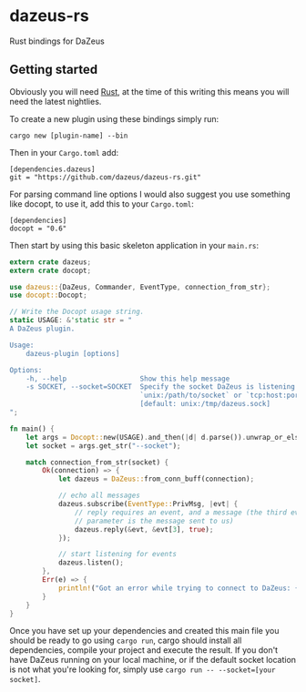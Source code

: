 # dazeus-rs
Rust bindings for DaZeus

## Getting started
Obviously you will need [Rust](http://www.rust-lang.org), at the time of this
writing this means you will need the latest nightlies.

To create a new plugin using these bindings simply run:

    cargo new [plugin-name] --bin

Then in your `Cargo.toml` add:

    [dependencies.dazeus]
    git = "https://github.com/dazeus/dazeus-rs.git"

For parsing command line options I would also suggest you use something like
docopt, to use it, add this to your `Cargo.toml`:

    [dependencies]
    docopt = "0.6"

Then start by using this basic skeleton application in your `main.rs`:

```rust
extern crate dazeus;
extern crate docopt;

use dazeus::{DaZeus, Commander, EventType, connection_from_str};
use docopt::Docopt;

// Write the Docopt usage string.
static USAGE: &'static str = "
A DaZeus plugin.

Usage:
    dazeus-plugin [options]

Options:
    -h, --help                  Show this help message
    -s SOCKET, --socket=SOCKET  Specify the socket DaZeus is listening to, use
                                `unix:/path/to/socket` or `tcp:host:port`
                                [default: unix:/tmp/dazeus.sock]
";

fn main() {
    let args = Docopt::new(USAGE).and_then(|d| d.parse()).unwrap_or_else(|e| e.exit());
    let socket = args.get_str("--socket");

    match connection_from_str(socket) {
        Ok(connection) => {
            let dazeus = DaZeus::from_conn_buff(connection);

            // echo all messages
            dazeus.subscribe(EventType::PrivMsg, |evt| {
                // reply requires an event, and a message (the third event
                // parameter is the message sent to us)
                dazeus.reply(&evt, &evt[3], true);
            });

            // start listening for events
            dazeus.listen();
        },
        Err(e) => {
            println!("Got an error while trying to connect to DaZeus: {}", e);
        }
    }
}
```

Once you have set up your dependencies and created this main file you should be
ready to go using `cargo run`, cargo should install all dependencies, compile
your project and execute the result. If you don't have DaZeus running on your
local machine, or if the default socket location is not what you're looking for,
simply use `cargo run -- --socket=[your socket]`.
